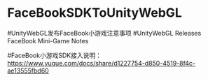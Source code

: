 # FaceBookSDKToUnityWebGL

#UnityWebGL发布FaceBook小游戏注意事项
#UnityWebGL Releases FaceBook Mini-Game Notes

#FaceBook小游戏SDK接入说明：https://www.yuque.com/docs/share/d1227754-d850-4519-8f4c-ae13555fbd60
